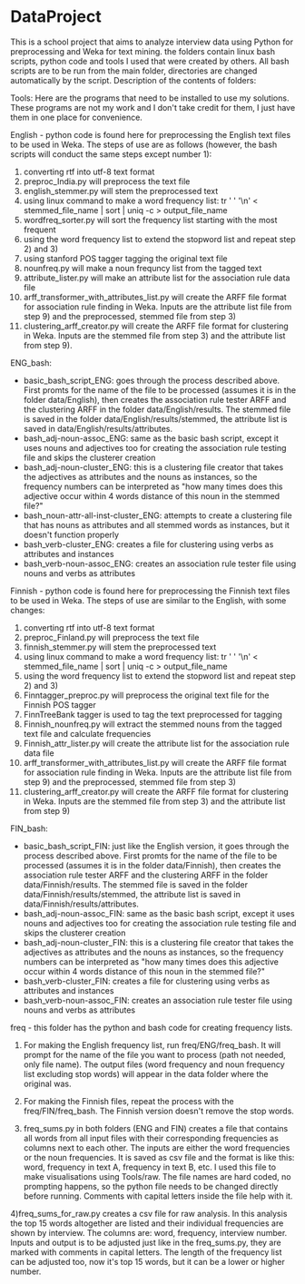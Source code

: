 # DataProject
This is a school project that aims to analyze interview data using Python for preprocessing and Weka for text mining.
the folders contain linux bash scripts, python code and tools I used that were created by others. All bash scripts are to be run from the main folder, directories are changed automatically by the script. Description of the contents of folders:

Tools:
Here are the programs that need to be installed to use my solutions. These programs are not my work and I don't take credit for them, I just have them in one place for convenience. 





English - python code is found here for preprocessing the English text files to be used in Weka. The steps of use are as follows (however, the bash scripts will conduct the same steps except number 1):
1) converting rtf into utf-8 text format
2) preproc_India.py will preprocess the text file
3) english_stemmer.py will stem the preprocessed text
4) using linux command to make a word frequency list: tr ' ' '\n' < stemmed_file_name | sort | uniq -c > output_file_name
5) wordfreq_sorter.py will sort the frequency list starting with the most frequent
6) using the word frequency list to extend the stopword list and repeat step 2) and 3)
7) using stanford POS tagger tagging the original text file
8) nounfreq.py will make a noun frequncy list from the tagged text
9) attribute_lister.py will make an attribute list for the association rule data file 
10) arff_transformer_with_attributes_list.py will create the ARFF file format for association rule finding in Weka. Inputs are the attribute list file from step 9) and the preprocessed, stemmed file from step 3)
11) clustering_arff_creator.py will create the ARFF file format for clustering in Weka. Inputs are the stemmed file from step 3) and the attribute list from step 9).

ENG_bash:
- basic_bash_script_ENG: goes through the process described above. First promts for the name of the file to be processed   (assumes it is in the folder data/English), then creates the association rule tester ARFF and the clustering ARFF in the folder data/English/results. The stemmed file is saved in the folder data/English/results/stemmed, the attribute list is saved in data/English/results/attributes.
- bash_adj-noun-assoc_ENG: same as the basic bash script, except it uses nouns and adjectives too for creating the association rule testing file and skips the clusterer creation
- bash_adj-noun-cluster_ENG: this is a clustering file creator that takes the adjectives as attributes and the nouns as instances, so the frequency numbers can be interpreted as "how many times does this adjective occur within 4 words distance of this noun in the stemmed file?"
- bash_noun-attr-all-inst-cluster_ENG: attempts to create a clustering file that has nouns as attributes and all stemmed words as instances, but it doesn't function properly
- bash_verb-cluster_ENG: creates a file for clustering using verbs as attributes and instances
- bash_verb-noun-assoc_ENG: creates an association rule tester file using nouns and verbs as attributes






Finnish - python code is found here for preprocessing the Finnish text files to be used in Weka. The steps of use are similar to the English, with some changes:
1) converting rtf into utf-8 text format
2) preproc_Finland.py will preprocess the text file
3) finnish_stemmer.py will stem the preprocessed text
4) using linux command to make a word frequency list: tr ' ' '\n' < stemmed_file_name | sort | uniq -c > output_file_name
5) using the word frequency list to extend the stopword list and repeat step 2) and 3)
6) Finntagger_preproc.py will preprocess the original text file for the Finnish POS tagger
7) FinnTreeBank tagger is used to tag the text preprocessed for tagging
8) Finnish_nounfreq.py will extract the stemmed nouns from the tagged text file and calculate frequencies
9) Finnish_attr_lister.py will create the attribute list for the association rule data file
10) arff_transformer_with_attributes_list.py will create the ARFF file format for association rule finding in Weka. Inputs are the attribute list file from step 9) and the preprocessed, stemmed file from step 3)
11) clustering_arff_creator.py will create the ARFF file format for clustering in Weka. Inputs are the stemmed file from step 3) and the attribute list from step 9)

FIN_bash:
- basic_bash_script_FIN: just like the English version, it goes through the process described above. First promts for the name of the file to be processed   (assumes it is in the folder data/Finnish), then creates the association rule tester ARFF and the clustering ARFF in the folder data/Finnish/results. The stemmed file is saved in the folder data/Finnish/results/stemmed, the attribute list is saved in data/Finnish/results/attributes.
- bash_adj-noun-assoc_FIN: same as the basic bash script, except it uses nouns and adjectives too for creating the association rule testing file and skips the clusterer creation
- bash_adj-noun-cluster_FIN: this is a clustering file creator that takes the adjectives as attributes and the nouns as instances, so the frequency numbers can be interpreted as "how many times does this adjective occur within 4 words distance of this noun in the stemmed file?"
- bash_verb-cluster_FIN: creates a file for clustering using verbs as attributes and instances
- bash_verb-noun-assoc_FIN: creates an association rule tester file using nouns and verbs as attributes







freq - this folder has the python and bash code for creating frequency lists.

1) For making the English frequency list, run freq/ENG/freq_bash. It will prompt for the name of the file you want to process (path not needed, only file name). The output files (word frequency and noun frequency list excluding stop words)  will appear in the data folder where the original was.

2) For making the Finnish files, repeat the process with the freq/FIN/freq_bash. The Finnish version doesn't remove the stop words.

3) freq_sums.py in both folders (ENG and FIN) creates a file that contains all words from all input files with their corresponding frequencies as columns next to each other. The inputs are either the word frequencies or the noun frequencies. It is saved as csv file and the format is like this: word, frequency in text A, frequency in text B, etc. I used this file to make visualisations using Tools/raw. The file names are hard coded, no prompting happens, so the python file needs to be changed directly before running. Comments with capital letters inside the file help with it.

4)freq_sums_for_raw.py creates a csv file for raw analysis. In this analysis the top 15 words altogether are listed and their individual frequencies are shown by interview. The columns are: word, frequency, interview number. Inputs and output is to be adjusted just like in the freq_sums.py, they are marked with comments in capital letters. The length of the frequency list can be adjusted too, now it's top 15 words, but it can be a lower or higher number.


